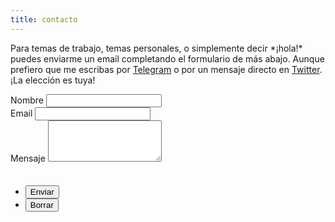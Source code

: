 ```yaml
---
title: contacto
---
```


<p>Para temas de trabajo, temas personales, o simplemente decir *¡hola!* puedes enviarme un email completando el formulario de más abajo. Aunque prefiero que me escribas por <a href="{{ site.telegram_url }}" target="_blank"><i class="fa fa-telegram" aria-hidden="true"></i> Telegram</a> o por un mensaje directo en <a href="https://twitter.com/messages/compose?recipient_id=6705812" target="_blank"><i class="fa fa-twitter-square" aria-hidden="true"></i> Twitter</a>. ¡La elección es tuya!</p>

<form name="contacto" method="POST" data-netlify="true" netlify-honeypot="dulcemiel" data-netlify-recaptcha="true">
	<div class="fields">
		<div class="field half first">
			<label for="name">Nombre</label>
			<input type="text" name="name" id="name" />
		</div>
		<div class="field half">
			<label for="email">Email</label>
			<input type="text" name="_replyto" id="email" />
		</div>
		<div class="field">
			<label for="message">Mensaje</label>
			<textarea name="message" id="message" rows="4"></textarea>
		</div>
		<div class="field half first">
			<div data-netlify-recaptcha="true"></div>
		</div>
		<div class="field half">
			<label style="visibility:hidden">Si eres humano dejalo en blanco: <input name="dulcemiel" /></label>
		</div>
	</div>
	<ul class="actions">
		<li><input type="submit" value="Enviar" class="primary" /></li>
		<li><input type="reset" value="Borrar" /></li>
	</ul>
</form>
